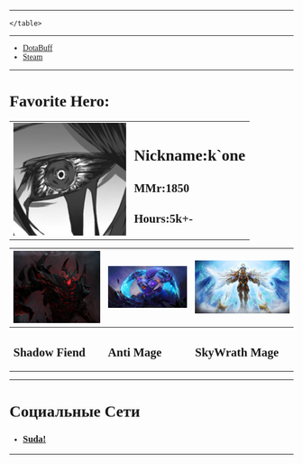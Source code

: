 <!DOCTYPE html>
 <html lang="en">
 <head>
     <meta charset="UTF-8">
     <title>k`one</title>
 </head>
 <body style="font-family:Comic Sans MS">
    <hr>
    <table>
        <tr>
    <td><img src="eblishe.jpg" alt="Тут мое еблище" width="200"></td>
    <td><h1>Nickname:k`one</h1>
    <h2>MMr:1850</h2>
    <h2>Hours:5k+-</h2>
    </td>
    </tr>

    </table>
<hr>
<ul>
    <li><a target="_blank" href="https://ru.dotabuff.com/players/1043211432">DotaBuff</a>
    <li><a href="https://steamcommunity.com/id/sin1shluxi/" target="_blank">Steam</a></li>
    </ul>
<hr>
<h1>Favorite Hero:</h1>
<table>
 <thead>
    <th><img src="Shadow_Fiend_Lore.png" alt="похуй" width="300"></th>
    <th><img src="am.jpg" alt="похуй" width="300"></th>
    <th><img src="sky.jpeg" alt="похуй" width="300"></th>
 </thead>
 <tbody>
     <td><h2>Shadow Fiend</h2></td>
     <td><h2>Anti Mage</h2></td>
     <td><h2>SkyWrath Mage</h2></td>

 </tbody>

</table>
<hr>
<h1>Социальные Сети</h1>
<ul>
    <li><h3><a target="_blank" href="http://127.0.0.1:5500/Ssilki.html">Suda!</a></h3></li>
</ul>
<hr>

 </body>
 </html>
